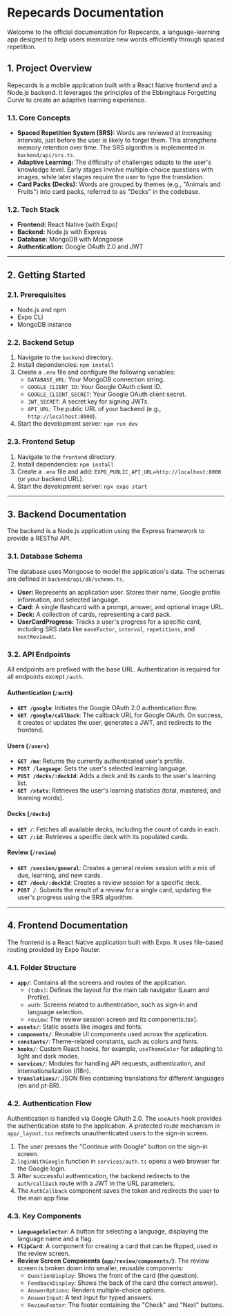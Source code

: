 # Repecards Documentation

Welcome to the official documentation for Repecards, a language-learning app designed to help users memorize new words efficiently through spaced repetition.

## 1. Project Overview

Repecards is a mobile application built with a React Native frontend and a Node.js backend. It leverages the principles of the Ebbinghaus Forgetting Curve to create an adaptive learning experience.

### 1.1. Core Concepts

* **Spaced Repetition System (SRS):** Words are reviewed at increasing intervals, just before the user is likely to forget them. This strengthens memory retention over time. The SRS algorithm is implemented in `backend/api/srs.ts`.
* **Adaptive Learning:** The difficulty of challenges adapts to the user's knowledge level. Early stages involve multiple-choice questions with images, while later stages require the user to type the translation.
* **Card Packs (Decks):** Words are grouped by themes (e.g., "Animals and Fruits") into card packs, referred to as "Decks" in the codebase.

### 1.2. Tech Stack

* **Frontend:** React Native (with Expo)
* **Backend:** Node.js with Express
* **Database:** MongoDB with Mongoose
* **Authentication:** Google OAuth 2.0 and JWT

---

## 2. Getting Started

### 2.1. Prerequisites

* Node.js and npm
* Expo CLI
* MongoDB instance

### 2.2. Backend Setup

1.  Navigate to the `backend` directory.
2.  Install dependencies: `npm install`
3.  Create a `.env` file and configure the following variables:
    * `DATABASE_URL`: Your MongoDB connection string.
    * `GOOGLE_CLIENT_ID`: Your Google OAuth client ID.
    * `GOOGLE_CLIENT_SECRET`: Your Google OAuth client secret.
    * `JWT_SECRET`: A secret key for signing JWTs.
    * `API_URL`: The public URL of your backend (e.g., `http://localhost:8000`).
4.  Start the development server: `npm run dev`

### 2.3. Frontend Setup

1.  Navigate to the `frontend` directory.
2.  Install dependencies: `npm install`
3.  Create a `.env` file and add: `EXPO_PUBLIC_API_URL=http://localhost:8000` (or your backend URL).
4.  Start the development server: `npx expo start`

---

## 3. Backend Documentation

The backend is a Node.js application using the Express framework to provide a RESTful API.

### 3.1. Database Schema

The database uses Mongoose to model the application's data. The schemas are defined in `backend/api/db/schema.ts`.

* **User:** Represents an application user. Stores their name, Google profile information, and selected language.
* **Card:** A single flashcard with a prompt, answer, and optional image URL.
* **Deck:** A collection of cards, representing a card pack.
* **UserCardProgress:** Tracks a user's progress for a specific card, including SRS data like `easeFactor`, `interval`, `repetitions`, and `nextReviewAt`.

### 3.2. API Endpoints

All endpoints are prefixed with the base URL. Authentication is required for all endpoints except `/auth`.

#### Authentication (`/auth`)

* **`GET /google`**: Initiates the Google OAuth 2.0 authentication flow.
* **`GET /google/callback`**: The callback URL for Google OAuth. On success, it creates or updates the user, generates a JWT, and redirects to the frontend.

#### Users (`/users`)

* **`GET /me`**: Returns the currently authenticated user's profile.
* **`POST /language`**: Sets the user's selected learning language.
* **`POST /decks/:deckId`**: Adds a deck and its cards to the user's learning list.
* **`GET /stats`**: Retrieves the user's learning statistics (total, mastered, and learning words).

#### Decks (`/decks`)

* **`GET /`**: Fetches all available decks, including the count of cards in each.
* **`GET /:id`**: Retrieves a specific deck with its populated cards.

#### Review (`/review`)

* **`GET /session/general`**: Creates a general review session with a mix of due, learning, and new cards.
* **`GET /deck/:deckId`**: Creates a review session for a specific deck.
* **`POST /`**: Submits the result of a review for a single card, updating the user's progress using the SRS algorithm.

---

## 4. Frontend Documentation

The frontend is a React Native application built with Expo. It uses file-based routing provided by Expo Router.

### 4.1. Folder Structure

* **`app/`**: Contains all the screens and routes of the application.
    * `(tabs)`: Defines the layout for the main tab navigator (Learn and Profile).
    * `auth`: Screens related to authentication, such as sign-in and language selection.
    * `review`: The review session screen and its components.tsx].
* **`assets/`**: Static assets like images and fonts.
* **`components/`**: Reusable UI components used across the application.
* **`constants/`**: Theme-related constants, such as colors and fonts.
* **`hooks/`**: Custom React hooks, for example, `useThemeColor` for adapting to light and dark modes.
* **`services/`**: Modules for handling API requests, authentication, and internationalization (i18n).
* **`translations/`**: JSON files containing translations for different languages (en and pt-BR).

### 4.2. Authentication Flow

Authentication is handled via Google OAuth 2.0. The `useAuth` hook provides the authentication state to the application. A protected route mechanism in `app/_layout.tsx` redirects unauthenticated users to the sign-in screen.

1.  The user presses the "Continue with Google" button on the sign-in screen.
2.  `loginWithGoogle` function in `services/auth.ts` opens a web browser for the Google login.
3.  After successful authentication, the backend redirects to the `auth/callback` route with a JWT in the URL parameters.
4.  The `AuthCallback` component saves the token and redirects the user to the main app flow.

### 4.3. Key Components

* **`LanguageSelector`**: A button for selecting a language, displaying the language name and a flag.
* **`FlipCard`**: A component for creating a card that can be flipped, used in the review screen.
* **Review Screen Components (`app/review/components/`)**: The review screen is broken down into smaller, reusable components:
    * `QuestionDisplay`: Shows the front of the card (the question).
    * `FeedbackDisplay`: Shows the back of the card (the correct answer).
    * `AnswerOptions`: Renders multiple-choice options.
    * `AnswerInput`: A text input for typed answers.
    * `ReviewFooter`: The footer containing the "Check" and "Next" buttons.
